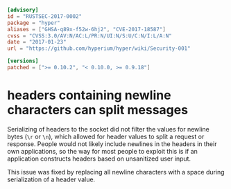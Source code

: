 ```toml
[advisory]
id = "RUSTSEC-2017-0002"
package = "hyper"
aliases = ["GHSA-q89x-f52w-6hj2", "CVE-2017-18587"]
cvss = "CVSS:3.0/AV:N/AC:L/PR:N/UI:N/S:U/C:N/I:L/A:N"
date = "2017-01-23"
url = "https://github.com/hyperium/hyper/wiki/Security-001"

[versions]
patched = [">= 0.10.2", "< 0.10.0, >= 0.9.18"]
```

# headers containing newline characters can split messages

Serializing of headers to the socket did not filter the values for newline bytes (`\r` or `\n`),
which allowed for header values to split a request or response. People would not likely include
newlines in the headers in their own applications, so the way for most people to exploit this
is if an application constructs headers based on unsanitized user input.

This issue was fixed by replacing all newline characters with a space during serialization of
a header value.
